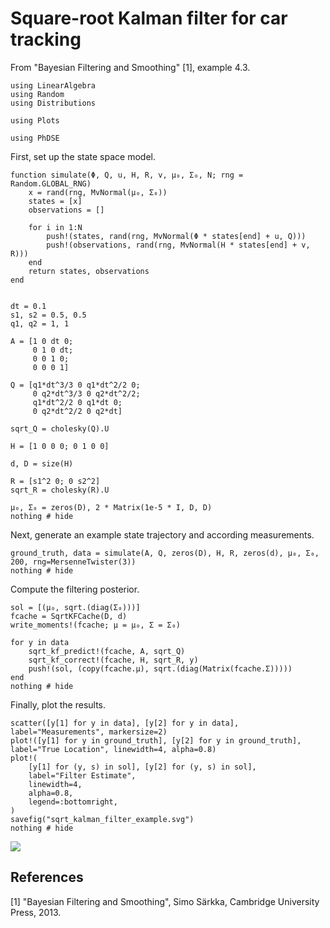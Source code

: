 # Square-root Kalman filter for car tracking

From "Bayesian Filtering and Smoothing" [1], example 4.3.

```@example 1
using LinearAlgebra
using Random
using Distributions

using Plots

using PhDSE
```

First, set up the state space model.

```@example 1
function simulate(Φ, Q, u, H, R, v, μ₀, Σ₀, N; rng = Random.GLOBAL_RNG)
    x = rand(rng, MvNormal(μ₀, Σ₀))
    states = [x]
    observations = []

    for i in 1:N
        push!(states, rand(rng, MvNormal(Φ * states[end] + u, Q)))
        push!(observations, rand(rng, MvNormal(H * states[end] + v, R)))
    end
    return states, observations
end


dt = 0.1
s1, s2 = 0.5, 0.5
q1, q2 = 1, 1

A = [1 0 dt 0;
     0 1 0 dt;
     0 0 1 0;
     0 0 0 1]

Q = [q1*dt^3/3 0 q1*dt^2/2 0;
     0 q2*dt^3/3 0 q2*dt^2/2;
     q1*dt^2/2 0 q1*dt 0;
     0 q2*dt^2/2 0 q2*dt]

sqrt_Q = cholesky(Q).U

H = [1 0 0 0; 0 1 0 0]

d, D = size(H)

R = [s1^2 0; 0 s2^2]
sqrt_R = cholesky(R).U

μ₀, Σ₀ = zeros(D), 2 * Matrix(1e-5 * I, D, D)
nothing # hide
```

Next, generate an example state trajectory and according measurements.

```@example 1
ground_truth, data = simulate(A, Q, zeros(D), H, R, zeros(d), μ₀, Σ₀, 200, rng=MersenneTwister(3))
nothing # hide
```

Compute the filtering posterior.

```@example 1
sol = [(μ₀, sqrt.(diag(Σ₀)))]
fcache = SqrtKFCache(D, d)
write_moments!(fcache; μ = μ₀, Σ = Σ₀)

for y in data
    sqrt_kf_predict!(fcache, A, sqrt_Q)
    sqrt_kf_correct!(fcache, H, sqrt_R, y)
    push!(sol, (copy(fcache.μ), sqrt.(diag(Matrix(fcache.Σ)))))
end
nothing # hide
```

Finally, plot the results.

```@example 1
scatter([y[1] for y in data], [y[2] for y in data], label="Measurements", markersize=2)
plot!([y[1] for y in ground_truth], [y[2] for y in ground_truth], label="True Location", linewidth=4, alpha=0.8)
plot!(
    [y[1] for (y, s) in sol], [y[2] for (y, s) in sol],
    label="Filter Estimate",
    linewidth=4,
    alpha=0.8,
    legend=:bottomright,
)
savefig("sqrt_kalman_filter_example.svg")
nothing # hide
```

![](sqrt_kalman_filter_example.svg)


## References
[1] "Bayesian Filtering and Smoothing", Simo Särkka, Cambridge University Press, 2013.